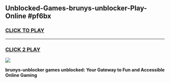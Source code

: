 
## Unblocked-Games-brunys-unblocker-Play-Online #pf6bx
<h3>
<a href="https://news.freeplayer.one?title=brunys-unblocker&ref=3">CLICK TO PLAY</a></h3>
<hr>

<h3>
<a href="https://news.freeplayer.one?title=brunys-unblocker&ref=3">CLICK 2 PLAY</a>
  
</h3>

<a href="https://news.freeplayer.one?title=brunys-unblocker&ref=3"><img src="https://clearcache.store/games.png"></a>


**brunys-unblocker games unblocked: Your Gateway to Fun and Accessible Online Gaming**
